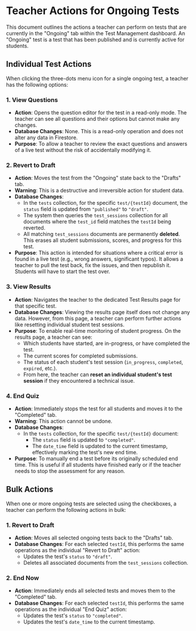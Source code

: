 # Teacher Actions for Ongoing Tests

This document outlines the actions a teacher can perform on tests that are currently in the "Ongoing" tab within the Test Management dashboard. An "Ongoing" test is a test that has been published and is currently active for students.

## Individual Test Actions

When clicking the three-dots menu icon for a single ongoing test, a teacher has the following options:

### 1. View Questions

*   **Action**: Opens the question editor for the test in a read-only mode. The teacher can see all questions and their options but cannot make any changes.
*   **Database Changes**: None. This is a read-only operation and does not alter any data in Firestore.
*   **Purpose**: To allow a teacher to review the exact questions and answers of a live test without the risk of accidentally modifying it.

### 2. Revert to Draft

*   **Action**: Moves the test from the "Ongoing" state back to the "Drafts" tab.
*   **Warning**: This is a destructive and irreversible action for student data.
*   **Database Changes**:
    *   In the `tests` collection, for the specific `test/{testId}` document, the `status` field is updated from `"published"` to `"draft"`.
    *   The system then queries the `test_sessions` collection for all documents where the `test_id` field matches the `testId` being reverted.
    *   All matching `test_sessions` documents are permanently **deleted**. This erases all student submissions, scores, and progress for this test.
*   **Purpose**: This action is intended for situations where a critical error is found in a live test (e.g., wrong answers, significant typos). It allows a teacher to pull the test back, fix the issues, and then republish it. Students will have to start the test over.

### 3. View Results

*   **Action**: Navigates the teacher to the dedicated Test Results page for that specific test.
*   **Database Changes**: Viewing the results page itself does not change any data. However, from this page, a teacher can perform further actions like resetting individual student test sessions.
*   **Purpose**: To enable real-time monitoring of student progress. On the results page, a teacher can see:
    *   Which students have started, are in-progress, or have completed the test.
    *   The current scores for completed submissions.
    *   The status of each student's test session (`in_progress`, `completed`, `expired`, etc.).
    *   From here, the teacher can **reset an individual student's test session** if they encountered a technical issue.

### 4. End Quiz

*   **Action**: Immediately stops the test for all students and moves it to the "Completed" tab.
*   **Warning**: This action cannot be undone.
*   **Database Changes**:
    *   In the `tests` collection, for the specific `test/{testId}` document:
        *   The `status` field is updated to `"completed"`.
        *   The `date_time` field is updated to the current timestamp, effectively marking the test's new end time.
*   **Purpose**: To manually end a test before its originally scheduled end time. This is useful if all students have finished early or if the teacher needs to stop the assessment for any reason.

## Bulk Actions

When one or more ongoing tests are selected using the checkboxes, a teacher can perform the following actions in bulk:

### 1. Revert to Draft

*   **Action**: Moves all selected ongoing tests back to the "Drafts" tab.
*   **Database Changes**: For each selected `testId`, this performs the same operations as the individual "Revert to Draft" action:
    *   Updates the test's `status` to `"draft"`.
    *   Deletes all associated documents from the `test_sessions` collection.

### 2. End Now

*   **Action**: Immediately ends all selected tests and moves them to the "Completed" tab.
*   **Database Changes**: For each selected `testId`, this performs the same operations as the individual "End Quiz" action:
    *   Updates the test's `status` to `"completed"`.
    *   Updates the test's `date_time` to the current timestamp.